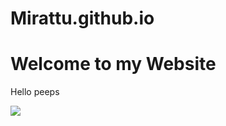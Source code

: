 # Mirattu.github.io
<html>
<head>
  <title>website</title>
</head>
<body>
      <H1>Welcome to my Website</H1>
  <p>Hello peeps</p>
  </body>
  </html>
<img src=http://cdn1-www.dogtime.com/assets/uploads/gallery/30-impossibly-cute-puppies/impossibly-cute-puppy-2.jpg of image” />
